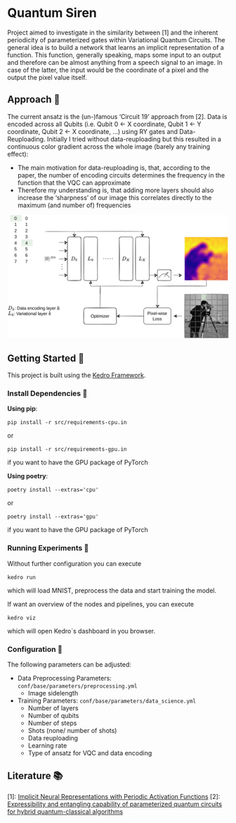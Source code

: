 # Quantum Siren

Project aimed to investigate in the similarity between [1] and the inherent periodicity of parameterized gates within Variational Quantum Circuits.
The general idea is to build a network that learns an implicit representation of a function. This function, generally speaking, maps some input to an output and therefore can be almost anything from a speech signal to an image.
In case of the latter, the input would be the coordinate of a pixel and the output the pixel value itself.

## Approach :pencil:

The current ansatz is the (un-)famous ‘Circuit 19’ approach from [2].
Data is encoded across all Qubits (i.e. Qubit 0 ← X coordinate, Qubit 1 ← Y coordinate, Qubit 2 ← X coordinate, …) using RY gates and Data-Reuploading.
Initially I tried without data-reuploading but this resulted in a continuous color gradient across the whole image (barely any training effect):
- The main motivation for data-reuploading is, that, according to the paper, the number of encoding circuits determines the frequency in the function that the VQC can approximate
- Therefore my understanding is, that adding more layers should also increase the ‘sharpness’ of our image this correlates directly to the maximum (and number of) frequencies

![Architecture Overview](docs/overview.png)

## Getting Started :rocket:

This project is built using the [Kedro Framework](https://docs.kedro.org).

### Install Dependencies :floppy_disk:

**Using pip**:
```
pip install -r src/requirements-cpu.in
```
or 
```
pip install -r src/requirements-gpu.in
```
if you want to have the GPU package of PyTorch

**Using poetry**:
```
poetry install --extras='cpu'
```
or 
```
poetry install --extras='gpu'
```
if you want to have the GPU package of PyTorch

### Running Experiments :running:

Without further configuration you can execute
```
kedro run
```
which will load MNIST, preprocess the data and start training the model.

If want an overview of the nodes and pipelines, you can execute
```
kedro viz
```
which will open Kedro`s dashboard in you browser.


### Configuration :wrench:

The following parameters can be adjusted:
- Data Preprocessing Parameters: `conf/base/parameters/preprocessing.yml`
  - Image sidelength
- Training Parameters: `conf/base/parameters/data_science.yml`
  - Number of layers
  - Number of qubits
  - Number of steps
  - Shots (none/ number of shots)
  - Data reuploading
  - Learning rate
  - Type of ansatz for VQC and data encoding

## Literature :books:

[1]: [Implicit Neural Representations with Periodic Activation Functions](https://doi.org/10.48550/arXiv.2006.09661)
[2]: [Expressibility and entangling capability of parameterized quantum circuits for hybrid quantum-classical algorithms
](https://doi.org/10.1002/qute.201900070)
